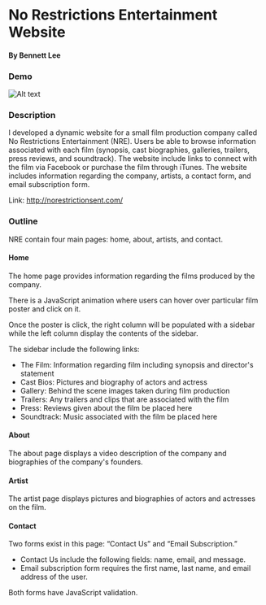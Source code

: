 # No Restrictions Entertainment Website#### By Bennett Lee### Demo![Alt text](/demo/nre_demo.gif)### DescriptionI developed a dynamic website for a small film production company called No Restrictions Entertainment (NRE). Users be able to browse information associated with each film (synopsis, cast biographies, galleries, trailers, press reviews, and soundtrack). The website include links to connect with the film via Facebook or purchase the film through iTunes. The website includes information regarding the company, artists, a contact form, and email subscription form.Link: http://norestrictionsent.com/### OutlineNRE contain four main pages: home, about, artists, and contact.#### HomeThe home page provides information regarding the films produced by the company. There is a JavaScript animation where users can hover over particular film poster and click on it. Once the poster is click, the right column will be populated with a sidebar while the left column display the contents of the sidebar.The sidebar include the following links:- The Film: Information regarding film including synopsis and director's statement- Cast Bios: Pictures and biography of actors and actress- Gallery: Behind the scene images taken during film production - Trailers: Any trailers and clips that are associated with the film- Press: Reviews given about the film be placed here- Soundtrack: Music associated with the film be placed here#### AboutThe about page displays a video description of the company and biographies of the company's founders.#### ArtistThe artist page displays pictures and biographies of actors and actresses on the film. ####  ContactTwo forms exist in this page:  “Contact Us” and “Email Subscription.” - Contact Us include the following fields: name, email, and message. - Email subscription form requires the first name, last name, and email address of the user.Both forms have JavaScript validation.